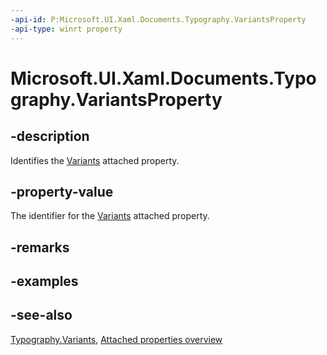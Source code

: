 ```yaml
---
-api-id: P:Microsoft.UI.Xaml.Documents.Typography.VariantsProperty
-api-type: winrt property
---
```


<!-- Property syntax
public Windows.UI.Xaml.DependencyProperty VariantsProperty { get; }
-->

# Microsoft.UI.Xaml.Documents.Typography.VariantsProperty

## -description
Identifies the [Variants](typography_variants.md) attached property.

## -property-value
The identifier for the [Variants](typography_variants.md) attached property.

## -remarks

## -examples

## -see-also

[Typography.Variants](typography_variants.md), [Attached properties overview](/windows/uwp/xaml-platform/attached-properties-overview)
